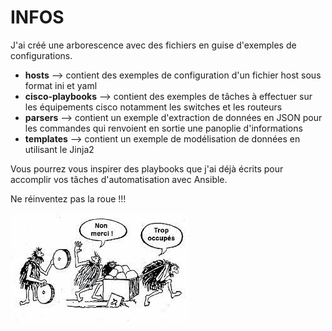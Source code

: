 # INFOS

J'ai créé une arborescence avec des fichiers en guise d'exemples de configurations.

- **hosts** --> contient des exemples de configuration d'un fichier host sous format ini et yaml
- **cisco-playbooks** --> contient des exemples de tâches à effectuer sur les équipements cisco notamment les switches et les routeurs
- **parsers** --> contient un exemple d'extraction de données en JSON pour les commandes qui renvoient en sortie une panoplie d'informations
- **templates** --> contient un exemple de modélisation de données en utilisant le Jinja2   

Vous pourrez vous inspirer des playbooks que j'ai déjà écrits pour accomplir vos tâches d'automatisation avec Ansible. 

Ne réinventez pas la roue !!!

![roue](./images/roue.jpg)

